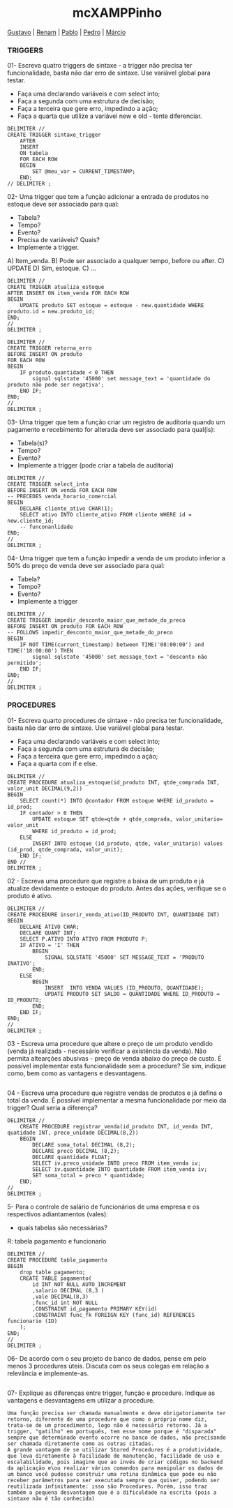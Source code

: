 <h1 align="center">
mcXAMPPinho
</h1>

[Gustavo](#) | [Renam](#) | [Pablo](https://github.com/PabloDomiciano) | [Pedro](https://github.com/Pedrxx) | [Márcio](https://github.com/MarcioJCarvalho)


### TRIGGERS
01- Escreva quatro triggers de sintaxe - a trigger não precisa ter funcionalidade, basta não dar erro de sintaxe. Use variável global para testar.
- Faça uma declarando variáveis e com select into; 
- Faça a segunda com uma estrutura de decisão; 
- Faça a terceira que gere erro, impedindo a ação;
- Faça a quarta que utilize a variável new e old - tente diferenciar. 
```mysql
DELIMITER // 
CREATE TRIGGER sintaxe_trigger 
	AFTER 
	INSERT
	ON tabela
	FOR EACH ROW 
	BEGIN
		SET @meu_var = CURRENT_TIMESTAMP;
	END;
// DELIMITER ;
```

02- Uma trigger que tem a função adicionar a entrada de produtos no estoque deve ser associado para qual:
- Tabela?
- Tempo?
- Evento?
- Precisa de variáveis? Quais?
- Implemente a trigger. 

A) Item_venda.
B) Pode ser associado a qualquer tempo, before ou after.
C) UPDATE
D) Sim, estoque.
C) ...

```mysql
DELIMITER // 
CREATE TRIGGER atualiza_estoque
AFTER INSERT ON item_venda FOR EACH ROW
BEGIN 
	UPDATE produto SET estoque = estoque - new.quantidade WHERE produto.id = new.produto_id;
END;
//
DELIMITER ;
```

```mysql
DELIMITER // 
CREATE TRIGGER retorna_erro
BEFORE INSERT ON produto 
FOR EACH ROW
BEGIN 
	IF produto.quantidade < 0 THEN
		signal sqlstate '45000' set message_text = 'quantidade do produto não pode ser negativa';
	END IF;	
END;
//
DELIMITER ;
```

03- Uma trigger que tem a função criar um registro de auditoria quando um pagamento e recebimento for alterada deve ser associado para qual(is):
- Tabela(s)?
- Tempo?
- Evento?
- Implemente a trigger (pode criar a tabela de auditoria)
```mysql
DELIMITER // 
CREATE TRIGGER select_into 
BEFORE INSERT ON venda FOR EACH ROW
-- PRECEDES venda_horario_comercial
BEGIN 
	DECLARE cliente_ativo CHAR(1); 
    SELECT ativo INTO cliente_ativo FROM cliente WHERE id = new.cliente_id;
    -- funconanlidade 
END;
//
DELIMITER ;
```

04- Uma trigger que tem a função impedir a venda de um produto inferior a 50% do preço de venda deve ser associado para qual:
- Tabela?
- Tempo?
- Evento?
- Implemente a trigger
```mysql
DELIMITER // 
CREATE TRIGGER impedir_desconto_maior_que_metade_do_preco
BEFORE INSERT ON produto FOR EACH ROW
-- FOLLOWS impedir_desconto_maior_que_metade_do_preco
BEGIN 
    IF NOT TIME(current_timestamp) between TIME('08:00:00') and TIME('18:00:00') THEN
		signal sqlstate '45000' set message_text = 'desconto não permitido';
	END IF;
END;
//
DELIMITER ;
```

### PROCEDURES
01- Escreva quarto procedures de sintaxe - não precisa ter funcionalidade, basta não dar erro de sintaxe. Use variável global para testar.
- Faça uma declarando variáveis e com select into; 
- Faça a segunda com uma estrutura de decisão; 
- Faça a terceira que gere erro, impedindo a ação;
- Faça a quarta com if e else. 
```mysql
DELIMITER //
CREATE PROCEDURE atualiza_estoque(id_produto INT, qtde_comprada INT, valor_unit DECIMAL(9,2))
BEGIN
    SELECT count(*) INTO @contador FROM estoque WHERE id_produto = id_prod;
    IF contador > 0 THEN
        UPDATE estoque SET qtde=qtde + qtde_comprada, valor_unitario= valor_unit
        WHERE id_produto = id_prod;
    ELSE
        INSERT INTO estoque (id_produto, qtde, valor_unitario) values (id_prod, qtde_comprada, valor_unit);
    END IF;
END //
DELIMITER ;
```

02 - Escreva uma procedure que registre a baixa de um produto e já atualize devidamente o estoque do produto. Antes das ações, verifique se o produto é ativo.
```mysql
DELIMITER //
CREATE PROCEDURE inserir_venda_ativo(ID_PRODUTO INT, QUANTIDADE INT)
BEGIN
	DECLARE ATIVO CHAR;
    DECLARE QUANT INT;
    SELECT P.ATIVO INTO ATIVO FROM PRODUTO P;
    IF ATIVO = 'I' THEN
		BEGIN 
			SIGNAL SQLSTATE '45000' SET MESSAGE_TEXT = 'PRODUTO INATIVO';
        END;
	ELSE 
		BEGIN 
			INSERT  INTO VENDA VALUES (ID_PRODUTO, QUANTIDADE);
            UPDATE PRODUTO SET SALDO = QUANTIDADE WHERE ID_PRODUTO = ID_PRODUTO;
        END;
    END IF;
END;
// 
DELIMITER ;
```

03 - Escreva uma procedure que altere o preço de um produto vendido (venda já realizada - necessário verificar a existência da venda). Não permita altearções abusivas - preço de venda abaixo do preço de custo. É possível implementar esta funcionalidade sem a procedure? Se sim, indique como, bem como as vantagens e desvantagens.
```mysql
```

04 - Escreva uma procedure que registre vendas de produtos e já defina o total da venda. É possível implementar a mesma funcionalidade por meio da trigger? Qual seria a diferença?
```mysql
DELIMITER //
	CREATE PROCEDURE registrar_venda(id_produto INT, id_venda INT, quatidade INT, preco_unidade DECIMAL(8,2))
	BEGIN
		DECLARE soma_total DECIMAL (8,2);
        DECLARE preco DECIMAL (8,2);
        DECLARE quantidade FLOAT;
        SELECT iv.preco_unidade INTO preco FROM item_venda iv;
        SELECT iv.quantidade INTO quantidade FROM item_venda iv;
        SET soma_total = preco * quantidade;
    END;
//
DELIMITER ;
```

5- Para o controle de salário de funcionários de uma empresa e os respectivos adiantamentos (vales):
 - quais tabelas são necessárias?
 
R: tabela pagamento e funcionario
```mysql
DELIMITER //
CREATE PROCEDURE table_pagamento
BEGIN
    drop table pagamento;
    CREATE TABLE pagamento(
        id INT NOT NULL AUTO_INCREMENT
        ,salario DECIMAL (8,3 )
        ,vale DECIMAL(8,3)
        ,func_id int NOT NULL
        ,CONSTRAINT id_pagamento PRIMARY KEY(id)
        ,CONSTRAINT func_fk FOREIGN KEY (func_id) REFERENCES funcionario (ID) 
    );
END;
//
DELIMITER ;
```

06- De acordo com o seu projeto de banco de dados, pense em pelo menos 3 procedures úteis. Discuta com os seus colegas em relação a relevância e implemente-as.
```mysql
```

07- Explique as diferenças entre trigger, função e procedure. Indique as vantagens e desvantagens em utilizar a procedure.
```text
Uma função precisa ser chamada manualmente e deve obrigatoriamente ter retorno, diferente de uma procedure que como o próprio nome diz, trata-se de um procedimento, logo não é necessário retorno. Já a trigger, "gatilho" em português, tem esse nome porque é "disparada" sempre que determinado evento ocorre no banco de dados, não precisando ser chamada diretamente como as outras citadas.
A grande vantagem de se utilizar Stored Procedures é a produtividade, que leva diretamente à facilidade de manutenção, facilidade de uso e escalabilidade, pois imagine que ao invés de criar códigos no backend da aplicação e\ou realizar vários comandos para manipular os dados de um banco você pudesse construir uma rotina dinâmica que pode ou não receber parâmetros para ser executada sempre que quiser, podendo ser reutilizada infinitamente: isso são Procedures. Porém, isso traz também a pequena desvantagem que é a dificuldade na escrita (pois a sintaxe não é tão conhecida) 
```








